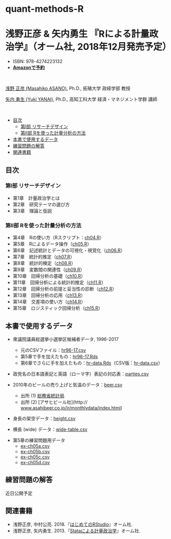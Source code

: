 # quant-methods-R


# 浅野正彦 \& 矢内勇生 『Rによる計量政治学』（オーム社, 2018年12月発売予定）

- ISBN: 978-4274223132
- **[Amazonで予約](https://amazon.jp/dp/4274223132/)**

<br>


[浅野 正彦 (Masahiko ASANO)](https://www.asanoucla.com/), Ph.D., 拓殖大学 政経学部 教授

[矢内 勇生 (Yuki YANAI)](http://www.yukiyanai.com), Ph.D., 高知工科大学 経済・マネジメント学群 講師




<br>

<!-- START doctoc generated TOC please keep comment here to allow auto update -->
<!-- DON'T EDIT THIS SECTION, INSTEAD RE-RUN doctoc TO UPDATE -->

- [目次](#%E7%9B%AE%E6%AC%A1)
  - [第I部 リサーチデザイン](#%E7%AC%ACi%E9%83%A8-%E3%83%AA%E3%82%B5%E3%83%BC%E3%83%81%E3%83%87%E3%82%B6%E3%82%A4%E3%83%B3)
  - [第II部 Rを使った計量分析の方法](#%E7%AC%ACii%E9%83%A8-r%E3%82%92%E4%BD%BF%E3%81%A3%E3%81%9F%E8%A8%88%E9%87%8F%E5%88%86%E6%9E%90%E3%81%AE%E6%96%B9%E6%B3%95)
- [本書で使用するデータ](#%E6%9C%AC%E6%9B%B8%E3%81%A7%E4%BD%BF%E7%94%A8%E3%81%99%E3%82%8B%E3%83%87%E3%83%BC%E3%82%BF)
- [練習問題の解答](#%E7%B7%B4%E7%BF%92%E5%95%8F%E9%A1%8C%E3%81%AE%E8%A7%A3%E7%AD%94)
- [関連書籍](#%E9%96%A2%E9%80%A3%E6%9B%B8%E7%B1%8D)

<!-- END doctoc generated TOC please keep comment here to allow auto update -->

## 目次

<!--
<img src="misc/quant-methods-R-cover.pdf" alt="Rによる計量政治学表紙" border="1" width="240" height="360" align="right" />
-->

### 第I部 リサーチデザイン

- 第1章　計量政治学とは
- 第2章　研究テーマの選び方
- 第3章　理論と仮説

### 第II部 Rを使った計量分析の方法

- 第4章　Rの使い方（Rスクリプト：[ch04.R](chapters-Rscripts/ch04.R)）
- 第5章　Rによるデータ操作（[ch05.R](chapters-Rscripts/ch05.R)）
- 第6章　記述統計とデータの可視化・視覚化（[ch06.R](chapters-Rscripts/ch06.R)）
- 第7章　統計的推定（[ch07.R](chapters-Rscripts/ch07.R)）
- 第8章　統計的検定（[ch08.R](chapters-Rscripts/ch08.R)）
- 第9章　変数間の関連性（[ch09.R](chapters-Rscripts/ch09.R)）
- 第10章　回帰分析の基礎（[ch10.R](chapters-Rscripts/ch10.R)）
- 第11章　回帰分析による統計的推定（[ch11.R](chapters-Rscripts/ch11.R)）
- 第12章　回帰分析の前提と妥当性の診断（[ch12.R](chapters-Rscripts/ch12.R)）
- 第13章　回帰分析の応用（[ch13.R](chapters-Rscripts/ch13.R)）
- 第14章　交差項の使い方（[ch14.R](chapters-Rscripts/ch14.R)）
- 第15章　ロジスティック回帰分析（[ch15.R](chapters-Rscripts/ch15.R)）

## 本書で使用するデータ

- 衆議院議員総選挙小選挙区候補者データ, 1996-2017
	- 元のCSVファイル：[hr96-17.csv](data/hr96-17.csv)
	- 第5章で手を加えたもの：[hr96-17.Rds](data/hr96-17.Rds)
	- 第6章でさらに手を加えたもの：[hr-data.Rds](data/hr-data.Rds)（CSV版：[hr-data.csv](data/hr-data.csv)）

- 政党名の日本語表記と英語（ローマ字）表記の対応表：[parties.csv](data/parties.csv)

- 2010年のビールの売り上げと気温のデータ：[beer.csv](data/beer.csv)
	- 出所 (1) [総務省統計局](http://www.stat.go.jp/info/link/getujidb.html)
	- 出所 (2) [アサヒビール社](http:// www.asahibeer.co.jp/ir/monthlydata/index.html)

- 身長の架空データ：[height.csv](data/height.csv)
- 横長 (wide) データ：[wide-table.csv](data/wide-table.csv)
<!--- 選挙結果の架空データ([logistic.csv]()) -->

- 第5章の練習問題用データ
	- [ex-ch05a.csv](data/ex-ch05a.csv)
	- [ex-ch05b.csv](data/ex-ch05a.csv)
	- [ex-ch05c.csv](data/ex-ch05a.csv)
	- [ex-ch05d.csv](data/ex-ch05a.csv)


## 練習問題の解答

近日公開予定

<!--


- [第1章]()
- [第2章]()
- [第3章]()
- [第4章]()
- [第5章]()
- [第6章]()
- [第7章]()
- [第8章]()
- [第9章]()
- [第10章]()
- [第11章]()
- [第12章]()
- [第13章]()
- [第14章]()
- [第15章]()
-->

## 関連書籍

- 浅野正彦, 中村公亮. 2018.『[はじめてのRStudio](https://www.ohmsha.co.jp/book/9784274222931/)』オーム社.
- 浅野正彦, 矢内勇生. 2013.『[Stataによる計量政治学](http://yukiyanai.github.io/jp/quant-methods-stata/)』オーム社.


